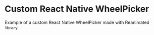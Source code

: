 # Custom React Native WheelPicker
Example of a custom React Native WheelPicker made with Reanimated library.
